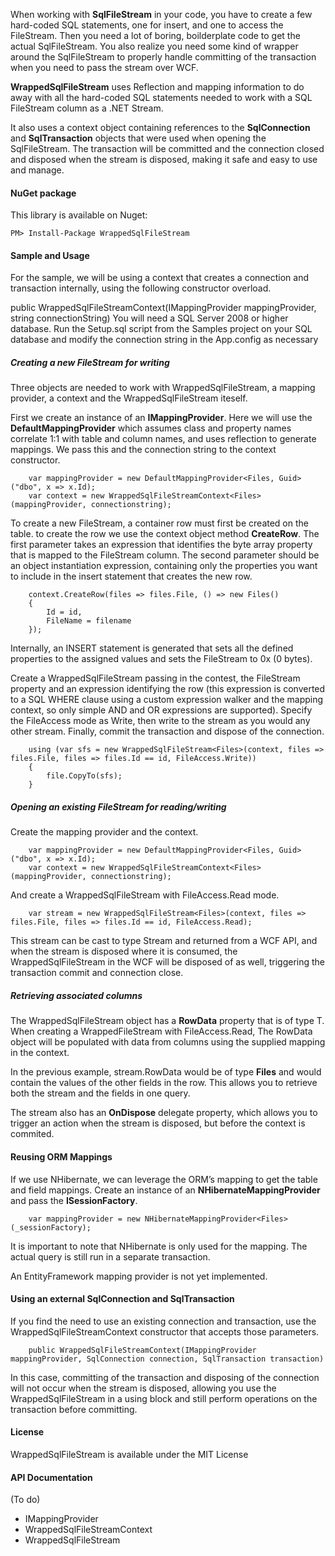 When working with **SqlFileStream** in your code, you have to create a few hard-coded SQL statements, 
one for insert, and one to access the FileStream. Then you need a lot of boring, boilderplate code to 
get the actual SqlFileStream. You also realize you need some kind of wrapper around the SqlFileStream to 
properly handle committing of the transaction when you need to pass the stream over WCF.

**WrappedSqlFileStream** uses Reflection and mapping information to do away with all the hard-coded SQL
statements needed to work with a SQL FileStream column as a .NET Stream.

It also uses a context object containing references to the **SqlConnection** and **SqlTransaction**
objects that were used when opening the SqlFileStream. The transaction will be committed and the
connection closed and disposed when the stream is disposed, making it safe and easy to use and manage.

#### NuGet package

This library is available on Nuget:

    PM> Install-Package WrappedSqlFileStream

#### Sample and Usage

For the sample, we will be using a context that creates a connection and transaction internally,
using the following constructor overload.

public WrappedSqlFileStreamContext(IMappingProvider mappingProvider, string connectionString)
You will need a SQL Server 2008 or higher database. Run the Setup.sql script from the Samples project
on your SQL database and modify the connection string in the App.config as necessary

##### Creating a new FileStream for writing

Three objects are needed to work with WrappedSqlFileStream, a mapping provider, a context
and the WrappedSqlFileStream iteself.

First we create an instance of an **IMappingProvider**. Here we will use the **DefaultMappingProvider**
which assumes class and property names correlate 1:1 with table and column names, and uses reflection
to generate mappings. We pass this and the connection string to the context constructor.

        var mappingProvider = new DefaultMappingProvider<Files, Guid>("dbo", x => x.Id);
        var context = new WrappedSqlFileStreamContext<Files>(mappingProvider, connectionstring);

To create a new FileStream, a container row must first be created on the table. to create the row
we use the context object method **CreateRow**. The first parameter takes an expression that identifies
the byte array property that is mapped to the FileStream column.  The second parameter should be an object
instantiation expression, containing only the properties you want to include in the insert statement that
creates the new row.

        context.CreateRow(files => files.File, () => new Files()
        {
            Id = id,
            FileName = filename
        });

Internally, an INSERT statement is generated that sets all the defined properties to the assigned values
and sets the FileStream to 0x (0 bytes).

Create a WrappedSqlFileStream passing in the contest, the FileStream property and an expression identifying the row
(this expression is converted to a SQL WHERE clause using a custom expression walker and the mapping context,
so only simple AND and OR expressions are supported).  Specify the FileAccess mode as Write, then write to the stream
as you would any other stream.  Finally, commit the transaction and dispose of the connection.

        using (var sfs = new WrappedSqlFileStream<Files>(context, files => files.File, files => files.Id == id, FileAccess.Write))
        {
            file.CopyTo(sfs);
        }

##### Opening an existing FileStream for reading/writing

Create the mapping provider and the context.

        var mappingProvider = new DefaultMappingProvider<Files, Guid>("dbo", x => x.Id);
        var context = new WrappedSqlFileStreamContext<Files>(mappingProvider, connectionstring);

And create a WrappedSqlFileStream with FileAccess.Read mode.

        var stream = new WrappedSqlFileStream<Files>(context, files => files.File, files => files.Id == id, FileAccess.Read);

This stream can be cast to type Stream and returned from a WCF API, and when the stream is disposed where it is consumed,
the WrappedSqlFileStream in the WCF will be disposed of as well, triggering the transaction commit and connection close.

##### Retrieving associated columns

The WrappedSqlFileStream object has a **RowData** property that is of type T. When creating a WrappedFileStream with FileAccess.Read,
The RowData object will be populated with data from columns using the supplied mapping in the context. 

In the previous example, stream.RowData would be of type **Files** and would contain the values of the other fields in the row. 
This allows you to retrieve both the stream and the fields in one query. 
    
The stream also has an **OnDispose** delegate property, which allows you to trigger an action when the stream is disposed, 
but before the context is commited.

#### Reusing ORM Mappings

If we use NHibernate, we can leverage the ORM’s mapping to get the table and field mappings. Create an instance of an **NHibernateMappingProvider** and pass the **ISessionFactory**.

        var mappingProvider = new NHibernateMappingProvider<Files>(_sessionFactory);

It is important to note that NHibernate is only used for the mapping. The actual query is still run in a separate transaction.

An EntityFramework mapping provider is not yet implemented.

#### Using an external SqlConnection and SqlTransaction

If you find the need to use an existing connection and transaction, use the WrappedSqlFileStreamContext constructor that accepts those parameters.

        public WrappedSqlFileStreamContext(IMappingProvider mappingProvider, SqlConnection connection, SqlTransaction transaction)

In this case, committing of the transaction and disposing of the connection will not occur when the stream is disposed, allowing you use the 
WrappedSqlFileStream in a using block and still perform operations on the transaction before committing.

#### License

WrappedSqlFileStream is available under the MIT License

#### API Documentation

(To do)

* IMappingProvider
* WrappedSqlFileStreamContext
* WrappedSqlFileStream